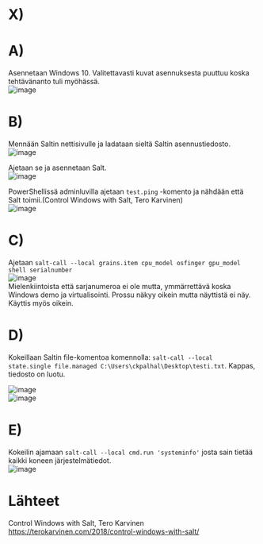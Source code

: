 # X)  


# A)  
Asennetaan Windows 10. Valitettavasti kuvat asennuksesta puuttuu koska tehtävänanto tuli myöhässä.  
![image](https://github.com/bladexanarchy/pal_hal/assets/91332151/3450ffed-bf0e-4f79-90b5-891a26c147dd)  

# B)  
Mennään Saltin nettisivulle ja ladataan sieltä Saltin asennustiedosto.  
![image](https://github.com/bladexanarchy/pal_hal/assets/91332151/a72c467a-a00a-4327-b616-cc9076cd9b5b)  

Ajetaan se ja asennetaan Salt.  
![image](https://github.com/bladexanarchy/pal_hal/assets/91332151/c2cf01bc-1547-4d85-add1-26f9f60ab0a5)  

PowerShellissä adminluvilla ajetaan ```test.ping``` -komento ja nähdään että Salt toimii.(Control Windows with Salt, Tero Karvinen)  
![image](https://github.com/bladexanarchy/pal_hal/assets/91332151/5952540c-670d-426a-b76e-d3921b739a8a)  


# C)  
Ajetaan ```salt-call --local grains.item cpu_model osfinger gpu_model shell serialnumber```  
![image](https://github.com/bladexanarchy/pal_hal/assets/91332151/784d680c-6683-4bbc-a5bd-38afc38c299d)  
Mielenkiintoista että sarjanumeroa ei ole mutta, ymmärrettävä koska Windows demo ja virtualisointi. Prossu näkyy oikein mutta näyttistä ei näy. Käyttis myös oikein.  

# D)  

Kokeillaan Saltin file-komentoa komennolla: ```salt-call --local state.single file.managed C:\Users\ckpalhal\Desktop\testi.txt```. Kappas, tiedosto on luotu.  

![image](https://github.com/bladexanarchy/pal_hal/assets/91332151/127c37ef-f4bc-4fee-8fa0-f625691812ff)  
![image](https://github.com/bladexanarchy/pal_hal/assets/91332151/3da7c56c-965d-417b-bbba-066b77813d6d)  


# E)  
Kokeilin ajamaan ```salt-call --local cmd.run 'systeminfo'``` josta sain tietää kaikki koneen järjestelmätiedot.  
![image](https://github.com/bladexanarchy/pal_hal/assets/91332151/d9ad0fde-edc4-4f27-b497-f87a9bb50c14)  

# Lähteet  
Control Windows with Salt, Tero Karvinen  
https://terokarvinen.com/2018/control-windows-with-salt/  


